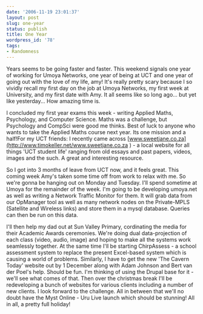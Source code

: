 ```yaml
---
date: '2006-11-19 23:01:37'
layout: post
slug: one-year
status: publish
title: One Year
wordpress_id: '78'
tags:
- Randomness
---
```


Years seems to be going faster and faster. This weekend signals one year of working for Umoya Networks, one year of being at UCT and one year of going out with the love of my life, amy! It's really pretty scary because I so vividly recall my first day on the job at Umoya Networks, my first week at University, and my first date with Amy. It all seems like so long ago... but yet like yesterday... How amazing time is.

I concluded my first year exams this week - writing Applied Maths, Psychology, and Computer Science. Maths was a challenge, but Psychology and CompSci were good me thinks. Best of luck to anyone who wants to take the Applied Maths course next year. Its one mission and a half!For my UCT friends: I recently came across  [www.sweetjane.co.za](http://www.timokeller.net/www.sweetjane.co.za ) - a local website for all things 'UCT student life' ranging from old essays and past papers, videos, images and the such. A great and interesting resource.

So I got into 3 months of leave from UCT now, and it feels great. This coming week Amy's taken some time off from work to relax with me. So we're gonna be hanging out on Monday and Tuesday. I'll spend sometime at Umoya for the remainder of the week. I'm going to be developing umoya.net as well as writing a Network Traffic Monitor for them. It will grab data from our OpManager tool as well as many network nodes on the Private-MPLS (Satellite and Wireless links) and store them in a mysql database. Queries can then be run on this data.

I'll then help my dad out at Sun Valley Primary, cordinating the media for their Academic Awards ceremonies. We're doing dual data-projection of each class (video, audio, image) and hoping to make all the systems work seamlessly together. At the same time I'll be starting ChirpAssess - a school assessment system to replace the present Excel-based system which is causing a world of problems. Similarly, I have to get the new 'The Cavern Today' website out by 1 December along with Adam Johnson and Bert van der Poel's help. Should be fun. I'm thinking of using the Drupal base for it - we'll see what comes of that.
Then over the christmas break I'll be redeveloping a bunch of websites for various clients including a number of new clients. I look forward to the challenge. All in between that we'll no doubt have the Myst Online - Uru Live launch which should be stunning! All in all, a pretty full holiday!
